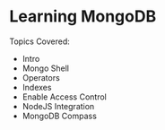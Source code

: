 # Learning MongoDB

Topics Covered:

 - Intro
 - Mongo Shell
 - Operators
 - Indexes
 - Enable Access Control
 - NodeJS Integration 
 - MongoDB Compass
